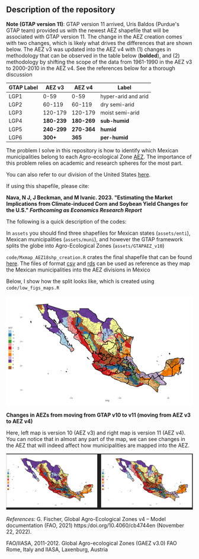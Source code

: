 ## Description of the repository

**Note (GTAP version 11)**: GTAP version 11 arrived, Uris Baldos (Purdue's GTAP team) provided us with the newest AEZ shapefile that will be associated with GTAP version 11. The change in the AEZ creation comes with two changes, which is likely what drives the differences that are shown below. The AEZ v3 was updated into the AEZ v4 with (1) changes in methodology that can be observed in the table below (**bolded**), and (2) methodology by shifting the scope of the data from 1961-1990 in the AEZ v3 to 2000-2010 in the AEZ v4. See the references below for a thorough discussion

| GTAP Label | AEZ v3    | AEZ v4    |Label         |
|------------|---------|--------|-------------------|
| LGP1       | 0-59    |0-59    |hyper-arid and arid|
| LGP2       | 60-119  |60-119  |dry semi-arid      |
| LGP3       | 120-179 |120-179 |moist semi-arid    |
| LGP4       |**180-239** |**180-269**|**sub-humid**|
| LGP5       |**240-299** |**270-364**|**humid**    |
| LGP6       |**300+**    |**365**    |**per-humid**|


The problem I solve in this repository is how to identify which Mexican municipalities belong to each Agro-ecological Zone [AEZ](https://www.ifpri.org/publication/agro-ecological-zones-africa). The importance of this problem relies on academic and research spheres for the most part.

You can also refer to our division of the United States [here](https://github.com/noejn2/AEZ18_to_UScntyFIPS).

If using this shapefile, please cite:

**Nava, N J, J Beckman, and M Ivanic. 2023. "Estimating the Market Implications from Climate-induced Corn and Soybean Yield Changes for the U.S." *Forthcoming as Economics Research Report***

The following is a quick description of the codes:

In `assets` you should find three shapefiles for Mexican states (`assets/enti`), Mexican municipalities (`assets/muni`), and however the GTAP framework splits the globe into Agro-Ecological Zones (`assets/GTAPAEZ_v10`)

`code/Mxmap_AEZ18shp_creation.R` crates the final shapefile that can be found [here](output/MXmap_AEZ18/). The files of format [csv](output/AEZ18_to_MXmuni_id.csv) and [rds](output/AEZ18_to_MXmuni_id.rds) can be used as reference as they map the Mexican municipalities into the AEZ divisions in México

Below, I show how the split looks like, which is created using `code/low_figs_maps.R`

![municipalities_into_AEZ](output/low_fig/../low_figs/Mexican%20GTAP_v11.png)

**Changes in AEZs from moving from GTAP v10 to v11 (moving from AEZ v3 to AEZ v4)**

Here, left map is version 10 (AEZ v3) and right map is version 11 (AEZ v4). You can notice that in almost any part of the map, we can see changes in the AEZ that will indeed affect how municipalities are mapped into the AEZ.

![municipalities_into_AEZ_comparison](compare.png)


*References:*
G. Fischer, Global Agro-Ecological Zones v4 – Model documentation (FAO, 2021) https:/doi.org/10.4060/cb4744en (November 22, 2022).

FAO/IIASA, 2011-2012. Global Agro-ecological Zones (GAEZ v3.0)  FAO Rome, Italy and IIASA, Laxenburg, Austria
